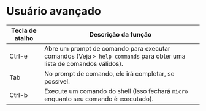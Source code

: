 # Usuário avançado
| Tecla de atalho | Descrição da função                                                                                                 |
| --------------- | ------------------------------------------------------------------------------------------------------------------- |
| Ctrl-e          | Abre um prompt de comando para executar comandos (Veja `> help commands` para obter uma lista de comandos válidos). |
| Tab             | No prompt de comando, ele irá completar, se possível.                                                               |
| Ctrl-b          | Execute um comando do shell (Isso fechará `micro` enquanto seu comando é executado).                                |
